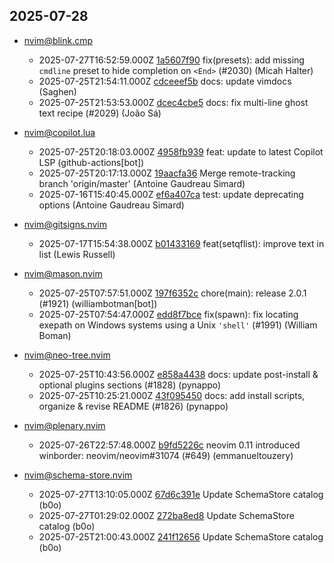 ## 2025-07-28

* nvim@blink.cmp
  - 2025-07-27T16:52:59.000Z [1a5607f90](https://github.com/Saghen/blink.cmp/commit/1a5607f90c8804cc13ea94a3ec6ea614141609bf) fix(presets): add missing `cmdline` preset to hide completion on `<End>` (#2030) (Micah Halter)
  - 2025-07-25T21:54:11.000Z [cdceeef5b](https://github.com/Saghen/blink.cmp/commit/cdceeef5b89fd0cc8f9c0ead99c52d4bec64dbbe) docs: update vimdocs (Saghen)
  - 2025-07-25T21:53:53.000Z [dcec4cbe5](https://github.com/Saghen/blink.cmp/commit/dcec4cbe52fb1ea10e79ff065c8984bc53159bdd) docs: fix multi-line ghost text recipe (#2029) (João Sá)

* nvim@copilot.lua
  - 2025-07-25T20:18:03.000Z [4958fb939](https://github.com/zbirenbaum/copilot.lua/commit/4958fb9390f624cb389be2772e3c5e718e94d8b6) feat: update to latest Copilot LSP (github-actions[bot])
  - 2025-07-25T20:17:13.000Z [19aacfa36](https://github.com/zbirenbaum/copilot.lua/commit/19aacfa36f957fc90e3b77a9dc94fe61c6790b19) Merge remote-tracking branch 'origin/master' (Antoine Gaudreau Simard)
  - 2025-07-16T15:40:45.000Z [ef6a407ca](https://github.com/zbirenbaum/copilot.lua/commit/ef6a407cad8d41bb40c5bbd0ea2947094285a998) test: update deprecating options (Antoine Gaudreau Simard)

* nvim@gitsigns.nvim
  - 2025-07-17T15:54:38.000Z [b01433169](https://github.com/lewis6991/gitsigns.nvim/commit/b01433169be710d6c69f7b4ee264d9670698b831) feat(setqflist): improve text in list (Lewis Russell)

* nvim@mason.nvim
  - 2025-07-25T07:57:51.000Z [197f6352c](https://github.com/mason-org/mason.nvim/commit/197f6352c276bbc2d25541dfce00ec50d1a4e88f) chore(main): release 2.0.1 (#1921) (williambotman[bot])
  - 2025-07-25T07:54:47.000Z [edd8f7bce](https://github.com/mason-org/mason.nvim/commit/edd8f7bce8f86465349b24e235718eb3ea52878d) fix(spawn): fix locating exepath on Windows systems using a Unix `'shell'` (#1991) (William Boman)

* nvim@neo-tree.nvim
  - 2025-07-25T10:43:56.000Z [e858a4438](https://github.com/nvim-neo-tree/neo-tree.nvim/commit/e858a443813097cba43524a6321e3976b14ec75d) docs: update post-install & optional plugins sections (#1828) (pynappo)
  - 2025-07-25T10:25:21.000Z [43f095450](https://github.com/nvim-neo-tree/neo-tree.nvim/commit/43f095450cdbba1144e5aaac0de140a29bcbfb5b) docs: add install scripts, organize & revise README (#1826) (pynappo)

* nvim@plenary.nvim
  - 2025-07-26T22:57:48.000Z [b9fd5226c](https://github.com/nvim-lua/plenary.nvim/commit/b9fd5226c2f76c951fc8ed5923d85e4de065e509) neovim 0.11 introduced winborder: neovim/neovim#31074 (#649) (emmanueltouzery)

* nvim@schema-store.nvim
  - 2025-07-27T13:10:05.000Z [67d6c391e](https://github.com/b0o/SchemaStore.nvim/commit/67d6c391e9a372d2d8701b5b8c9ae89455561fbf) Update SchemaStore catalog (b0o)
  - 2025-07-27T01:29:02.000Z [272ba8ed8](https://github.com/b0o/SchemaStore.nvim/commit/272ba8ed842763e24d1780574d8b55e351d06892) Update SchemaStore catalog (b0o)
  - 2025-07-25T21:00:43.000Z [241f12656](https://github.com/b0o/SchemaStore.nvim/commit/241f1265614a90fe0d7fc5c7b06197f542b5c151) Update SchemaStore catalog (b0o)
